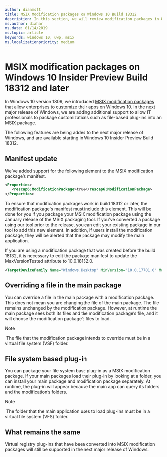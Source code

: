 ```yaml
---
author: dianmsft
title: MSIX Modification packages on Windows 10 Build 18312
description: In this section, we will review modification packages in Windows 10 1903 Update
ms.author: diahar
ms.date: 01/14/2019
ms.topic: article
keywords: windows 10, uwp, msix
ms.localizationpriority: medium
---
```


# MSIX modification packages on Windows 10 Insider Preview Build 18312 and later 
In Windows 10 version 1809, we introduced [MSIX modification packages](modification-packages.md) that allow enterprises to customize their apps on Windows 10. In the next major release of Windows, we are adding additional support to allow IT professionals to package customizations such as file-based plug-ins into an MSIX package. 

The following features are being added to the next major release of Windows, and are available starting in Windows 10 Insider Preview Build 18312.

## Manifest update
We’ve added support for the following element to the MSIX modification package’s manifest.

```xml
<Properties>
   <rescap6:ModificationPackage>true</rescap6:ModificationPackage>
</Properties>
```

To ensure that modification packages work in build 18312 or later, the modification package's manifest must include this element. This will be done for you if you package your MSIX modification package using the January release of the MSIX packaging tool. If you've converted a package using our tool prior to the release, you can edit your existing package in our tool to add this new element. In addition, if users install the modification package, they will be alerted that the package may modify the main application.

If you are using a modification package that was created before the build 18132, it is necessary to edit the package manifest to update the MaxVersionTested attribute to 10.0.18132.0.

```xml
<TargetDeviceFamily Name="Windows.Desktop" MinVersion="10.0.17701.0" MaxVersionTested="10.0.18132.0" />
```

## Overriding a file in the main package
You can override a file in the main package with a modification package. This does not mean you are changing the file of the main package. The file remains unchanged by the modification package. However, at runtime the main package sees both its files and the modification package’s file, and it will choose the modification package’s files to load. 

> [!NOTE]
> The file that the modification package intends to override must be in a virtual file system (VSF) folder. 

## File system based plug-in
You can package your file system base plug-in as a MSIX modification package. If your main packages load their plug-in by looking at a folder, you can install your main package and modification package separately. At runtime, the plug-in will appear because the main app can query its folders and the modification’s folders. 

> [!NOTE]
> The folder that the main application uses to load plug-ins must be in a virtual file system (VFS) folder.  

## What remains the same
Virtual registry plug-ins that have been converted into MSIX modification packages will still be supported in the next major release of Windows. 

